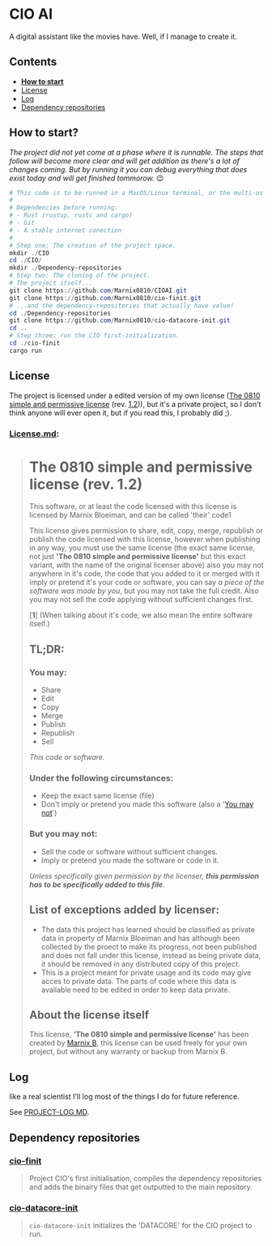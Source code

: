 # CIO AI

A digital assistant like the movies have. Well, if I manage to create it.

## Contents
- [**How to start**](#how-to-start)
- [License](#License)
- [Log](#Log)
- [Dependency repositories](#Dependency-repositories)

## How to start?
_The project did not yet come at a phase where it is runnable. The steps that follow will become more clear and will get addition as there's a lot of changes coming. But by running it you can debug everything that does exist today and will get finished tommorow._ :wink:

```powershell
# This code is to be runned in a MacOS/Linux terminal, or the multi-os Powershell.
#
# Dependencies before running:
# - Rust (rustup, rustc and cargo)
# - Git
# - A stable internet conection
#
# Step one: The creation of the project space.
mkdir ./CIO
cd ./CIO/
mkdir ./Dependency-repositories
# Step two: The cloning of the project.
# The project itself...
git clone https://github.com/Marnix0810/CIOAI.git
git clone https://github.com/Marnix0810/cio-finit.git
# ...and the dependency-repositories that actually have value!
cd ./Dependency-repositories
git clone https://github.com/Marnix0810/cio-datacore-init.git
cd ..
# Step three: run the CIO first-initialization.
cd ./cio-finit
cargo run

```




## License

The project is licensed under a edited version of my own license ([The 0810 simple and permissive license](https://github.com/Marnix0810/0810-SPL) (rev. [1.2](https://github.com/Marnix0810/0810-SPL/blob/master/latest-1.2/0810-SPL1.2.md))), but it's a private project, so I don't think anyone will ever open it, but if you read this, I probably did ;).

### [License.md](./License.md):

> # The 0810 simple and permissive license (rev. 1.2)
>
> This software, or at least the code licensed with this license is licensed by Marnix Bloeiman, and can be called 'their' code1
>
>
>
> This license gives permission to share, edit, copy, merge, republish or publish the code licensed with this license, however when publishing in any way, you must use the same license (the exact same license, not just **'The 0810 simple and permissive license'** but this exact variant, with the name of the original licenser above) also you may not anywhere in it's code, the code that you added to it or merged with it imply or pretend it's your code or software, you can say *a piece of the software was made by you*, but you may not take the full credit. Also you may not sell the code applying without sufficient changes first.
>
>
>
> [**1**]    (When talking about it's code, we also mean the entire software itself.)
>
>
>
> ## TL;DR:
>
> ### You may:
>
> - Share
> - Edit
> - Copy
> - Merge
> - Publish
> - Republish
> - Sell
>
> *This code or software.*
>
> ### Under the following circumstances:
>
> - Keep the exact same license (file)
> - Don't imply or pretend you made this software (also a '[You may not](#But-you-may-not-)')
>
> ### But you may not:
>
> - Sell the code or software without sufficient changes.
> - Imply or pretend you made the software or code in it.
>
> *Unless specifically given permission by the licenser, **this permission has to be specifically added to this file***.
>
> ## List of exceptions added by licenser:
>
> - The data this project has learned should be classified as private data in property of Marnix Bloeiman and has although been collected by the proect to make its progress, not been published and does not fall under this license, instead as being private data, it should be removed in any distributed copy of this project.
> - This is a project meant for private usage and its code may give acces to private data. The parts of code where this data is available need to be edited in order to keep data private.
>
> ## About the license itself
>
> This license, **'The 0810 simple and permissive license'** has been created by [Marnix B](https://github.com/Marnix0810), this license can be used freely for your own project, but without any warranty or backup from Marnix B.

## Log

like a real scientist I'll log most of the things I do for future reference.

See [PROJECT-LOG.MD](./PROJECT-LOG.MD).

## Dependency repositories
### [cio-finit](https://github.com/Marnix0810/cio-finit)
> Project CIO's first initialisation, compiles the dependency repositories and adds the binairy files that get outputted to the main repository.
### [cio-datacore-init](https://github.com/Marnix0810/cio-datacore-init)
> `cio-datacore-init` initializes  the 'DATACORE' for the CIO project to run.
